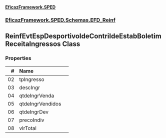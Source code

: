 #### [EficazFramework.SPED](EficazFrameworkSPED.md 'EficazFramework SPED')
### [EficazFramework.SPED.Schemas.EFD_Reinf](EficazFramework.SPED.Schemas.EFD_Reinf.md 'EficazFramework.SPED.Schemas.EFD_Reinf')

## ReinfEvtEspDesportivoIdeContriIdeEstabBoletimReceitaIngressos Class
### Properties

| # | Name | |
| ---: | :--- | :--- |
| 02 | tpIngresso |  |
| 03 | descIngr |  |
| 04 | qtdeIngrVenda |  |
| 05 | qtdeIngrVendidos |  |
| 06 | qtdeIngrDev |  |
| 07 | precoIndiv |  |
| 08 | vlrTotal |  |

